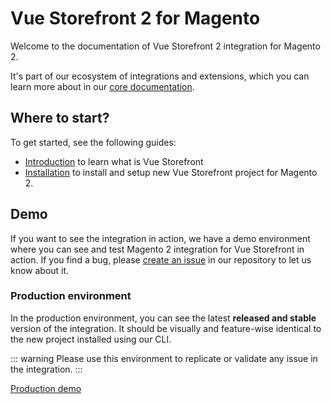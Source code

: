 # Vue Storefront 2 for Magento

Welcome to the documentation of Vue Storefront 2 integration for Magento 2.

It's part of our ecosystem of integrations and extensions, which you can learn more about in our [core documentation](https://docs.vuestorefront.io/v2/).

## Where to start?

To get started, see the following guides:

- [Introduction](https://docs.vuestorefront.io/v2/getting-started/introduction.html) to learn what is Vue Storefront
- [Installation](/installation-setup/installation.html) to install and setup new Vue Storefront project for Magento 2.

## Demo

If you want to see the integration in action, we have a demo environment where you can see and test Magento 2 integration for Vue Storefront in action. If you find a bug, please [create an issue](https://github.com/vuestorefront/magento2/issues/new/choose) in our repository to let us know about it.

### Production environment

In the production environment, you can see the latest **released and stable** version of the integration. It should be visually and feature-wise identical to the new project installed using our CLI. 

::: warning 
Please use this environment to replicate or validate any issue in the integration. 
:::

[Production demo](https://demo-magento.vuestorefront.io/default)

